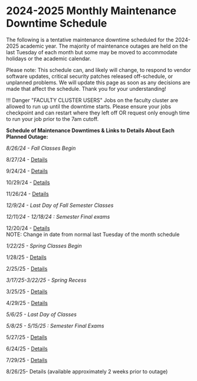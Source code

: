 # 2024-2025 Monthly Maintenance Downtime Schedule

The following is a tentative maintenance downtime scheduled for the 2024-2025 academic year.  The majority of maintenance outages are held on the last Tuesday of each month but some may be moved to accommodate holidays or the academic calendar.  

Please note: This schedule can, and likely will change, to respond to vendor software updates, critical security patches released off-schedule, or unplanned problems.  We will update this page as soon as any decisions are made that affect the schedule.  Thank you for your understanding!  

!!! Danger "FACULTY CLUSTER USERS"
    Jobs on the faculty cluster are allowed to run up until the downtime starts.  Please ensure your jobs checkpoint and can restart where they left off OR request only enough time to run your job prior to the 7am cutoff.

**Schedule of Maintenance Downtimes & Links to Details About Each Planned Outage:**

_8/26/24 - Fall Classes Begin_

8/27/24 - [Details](2024.md#august-2024-downtime) 

9/24/24 - [Details](2024.md#september-2024-downtime)

10/29/24 - [Details](2024.md#october-2024-downtime)

11/26/24 - [Details](2024.md#november-2024-downtime)

_12/9/24 - Last Day of Fall Semester Classes_

_12/11/24 - 12/18/24 : Semester Final exams_

12/20/24 -  [Details](2024.md#december-2024-downtime)  
NOTE: Change in date from normal last Tuesday of the month schedule

_1/22/25 - Spring Classes Begin_

1/28/25 -  [Details](2025.md#january-2025-downtime)

2/25/25 - [Details](2025.md#february-2025-downtime)

_3/17/25-3/22/25 - Spring Recess_

3/25/25 - [Details](2025.md#march-2025-downtime)  

4/29/25 - [Details](2025.md#april-2025-downtime) 

_5/6/25 - Last Day of Classes_

_5/8/25 - 5/15/25 : Semester Final Exams_

5/27/25 - [Details](2025.md#may-2025-downtime) 

6/24/25 - [Details](2025.md#june-2025-downtime)

7/29/25 - [Details](2025.md#july-2025-downtime)

8/26/25- Details (available approximately 2 weeks prior to outage)